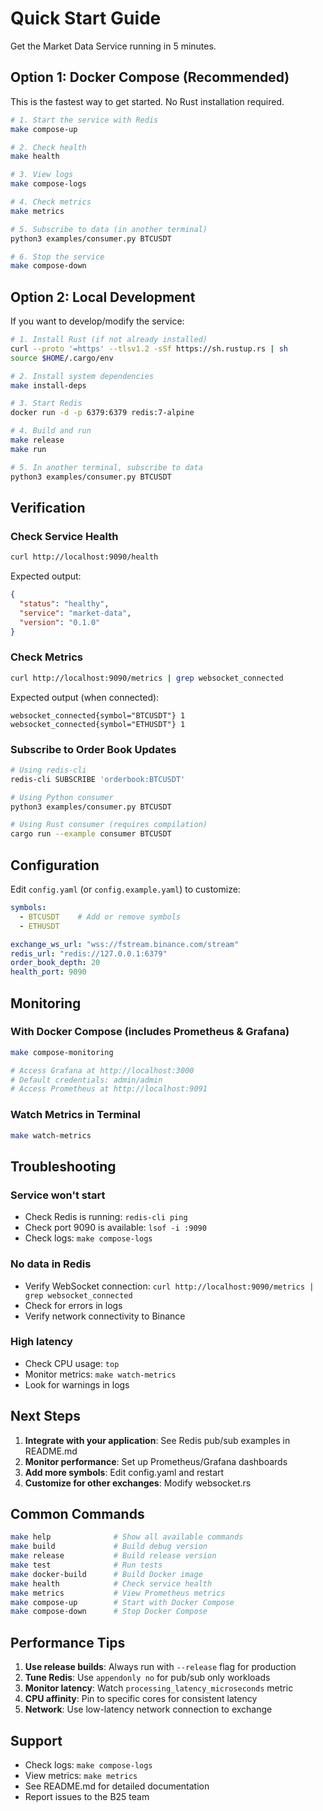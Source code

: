 # Quick Start Guide

Get the Market Data Service running in 5 minutes.

## Option 1: Docker Compose (Recommended)

This is the fastest way to get started. No Rust installation required.

```bash
# 1. Start the service with Redis
make compose-up

# 2. Check health
make health

# 3. View logs
make compose-logs

# 4. Check metrics
make metrics

# 5. Subscribe to data (in another terminal)
python3 examples/consumer.py BTCUSDT

# 6. Stop the service
make compose-down
```

## Option 2: Local Development

If you want to develop/modify the service:

```bash
# 1. Install Rust (if not already installed)
curl --proto '=https' --tlsv1.2 -sSf https://sh.rustup.rs | sh
source $HOME/.cargo/env

# 2. Install system dependencies
make install-deps

# 3. Start Redis
docker run -d -p 6379:6379 redis:7-alpine

# 4. Build and run
make release
make run

# 5. In another terminal, subscribe to data
python3 examples/consumer.py BTCUSDT
```

## Verification

### Check Service Health
```bash
curl http://localhost:9090/health
```

Expected output:
```json
{
  "status": "healthy",
  "service": "market-data",
  "version": "0.1.0"
}
```

### Check Metrics
```bash
curl http://localhost:9090/metrics | grep websocket_connected
```

Expected output (when connected):
```
websocket_connected{symbol="BTCUSDT"} 1
websocket_connected{symbol="ETHUSDT"} 1
```

### Subscribe to Order Book Updates
```bash
# Using redis-cli
redis-cli SUBSCRIBE 'orderbook:BTCUSDT'

# Using Python consumer
python3 examples/consumer.py BTCUSDT

# Using Rust consumer (requires compilation)
cargo run --example consumer BTCUSDT
```

## Configuration

Edit `config.yaml` (or `config.example.yaml`) to customize:

```yaml
symbols:
  - BTCUSDT    # Add or remove symbols
  - ETHUSDT

exchange_ws_url: "wss://fstream.binance.com/stream"
redis_url: "redis://127.0.0.1:6379"
order_book_depth: 20
health_port: 9090
```

## Monitoring

### With Docker Compose (includes Prometheus & Grafana)
```bash
make compose-monitoring

# Access Grafana at http://localhost:3000
# Default credentials: admin/admin
# Access Prometheus at http://localhost:9091
```

### Watch Metrics in Terminal
```bash
make watch-metrics
```

## Troubleshooting

### Service won't start
- Check Redis is running: `redis-cli ping`
- Check port 9090 is available: `lsof -i :9090`
- Check logs: `make compose-logs`

### No data in Redis
- Verify WebSocket connection: `curl http://localhost:9090/metrics | grep websocket_connected`
- Check for errors in logs
- Verify network connectivity to Binance

### High latency
- Check CPU usage: `top`
- Monitor metrics: `make watch-metrics`
- Look for warnings in logs

## Next Steps

1. **Integrate with your application**: See Redis pub/sub examples in README.md
2. **Monitor performance**: Set up Prometheus/Grafana dashboards
3. **Add more symbols**: Edit config.yaml and restart
4. **Customize for other exchanges**: Modify websocket.rs

## Common Commands

```bash
make help              # Show all available commands
make build             # Build debug version
make release           # Build release version
make test              # Run tests
make docker-build      # Build Docker image
make health            # Check service health
make metrics           # View Prometheus metrics
make compose-up        # Start with Docker Compose
make compose-down      # Stop Docker Compose
```

## Performance Tips

1. **Use release builds**: Always run with `--release` flag for production
2. **Tune Redis**: Use `appendonly no` for pub/sub only workloads
3. **Monitor latency**: Watch `processing_latency_microseconds` metric
4. **CPU affinity**: Pin to specific cores for consistent latency
5. **Network**: Use low-latency network connection to exchange

## Support

- Check logs: `make compose-logs`
- View metrics: `make metrics`
- See README.md for detailed documentation
- Report issues to the B25 team
